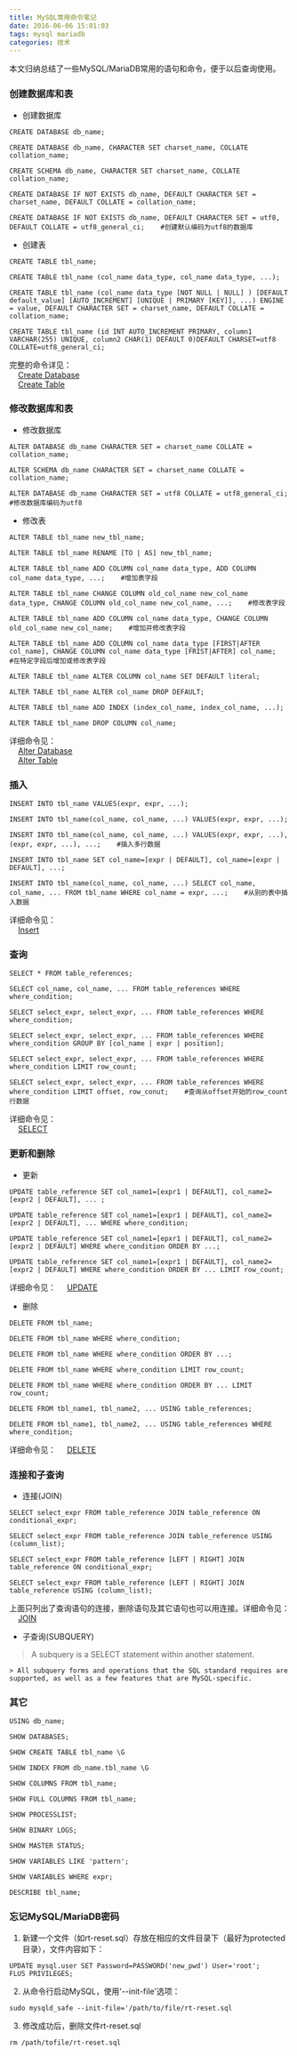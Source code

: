```yaml
---
title: MySQL常用命令笔记
date: 2016-06-06 15:01:03
tags: mysql mariadb
categories: 技术
---
```

本文归纳总结了一些MySQL/MariaDB常用的语句和命令，便于以后查询使用。
<!--more-->
### 创建数据库和表
* 创建数据库
```
CREATE DATABASE db_name;

CREATE DATABASE db_name, CHARACTER SET charset_name, COLLATE collation_name;

CREATE SCHEMA db_name, CHARACTER SET charset_name, COLLATE collation_name;

CREATE DATABASE IF NOT EXISTS db_name, DEFAULT CHARACTER SET = charset_name, DEFAULT COLLATE = collation_name;

CREATE DATABASE IF NOT EXISTS db_name, DEFAULT CHARACTER SET = utf8, DEFAULT COLLATE = utf8_general_ci;    #创建默认编码为utf8的数据库
```

* 创建表
```
CREATE TABLE tbl_name;

CREATE TABLE tbl_name (col_name data_type, col_name data_type, ...);

CREATE TABLE tbl_name (col_name data_type [NOT NULL | NULL] ) [DEFAULT default_value] [AUTO_INCREMENT] [UNIQUE | PRIMARY [KEY]], ...) ENGINE = value, DEFAULT CHARACTER SET = charset_name, DEFAULT COLLATE = collation_name;

CREATE TABLE tbl_name (id INT AUTO_INCREMENT PRIMARY, column1 VARCHAR(255) UNIQUE, column2 CHAR(1) DEFAULT 0)DEFAULT CHARSET=utf8 COLLATE=utf8_general_ci;
```
完整的命令详见：  
&nbsp;&nbsp;&nbsp;&nbsp;[Create Database](http://dev.mysql.com/doc/refman/5.7/en/create-database.html)  
&nbsp;&nbsp;&nbsp;&nbsp;[Create Table](http://dev.mysql.com/doc/refman/5.7/en/create-table.html)

### 修改数据库和表
* 修改数据库
```
ALTER DATABASE db_name CHARACTER SET = charset_name COLLATE = collation_name;

ALTER SCHEMA db_name CHARACTER SET = charset_name COLLATE = collation_name;

ALTER DATABASE db_name CHARACTER SET = utf8 COLLATE = utf8_general_ci;    #修改数据库编码为utf8
```

* 修改表
```
ALTER TABLE tbl_name new_tbl_name;

ALTER TABLE tbl_name RENAME [TO | AS] new_tbl_name;

ALTER TABLE tbl_name ADD COLUMN col_name data_type, ADD COLUMN col_name data_type, ...;    #增加表字段

ALTER TABLE tbl_name CHANGE COLUMN old_col_name new_col_name data_type, CHANGE COLUMN old_col_name new_col_name, ...;    #修改表字段

ALTER TABLE tbl_name ADD COLUMN col_name data_type, CHANGE COLUMN old_col_name new_col_name;    #增加并修改表字段

ALTER TABLE tbl_name ADD COLUMN col_name data_type [FIRST|AFTER col_name], CHANGE COLUMN col_name data_type [FRIST|AFTER] col_name;    #在特定字段后增加或修改表字段

ALTER TABLE tbl_name ALTER COLUMN col_name SET DEFAULT literal;

ALTER TABLE tbl_name ALTER col_name DROP DEFAULT;

ALTER TABLE tbl_name ADD INDEX (index_col_name, index_col_name, ...);

ALTER TABLE tbl_name DROP COLUMN col_name;

```
详细命令见：  
&nbsp;&nbsp;&nbsp;&nbsp;[Alter Database](http://dev.mysql.com/doc/refman/5.7/en/alter-database.html)  
&nbsp;&nbsp;&nbsp;&nbsp;[Alter Table](http://dev.mysql.com/doc/refman/5.7/en/alter-table.html)

### 插入
```
INSERT INTO tbl_name VALUES(expr, expr, ...);

INSERT INTO tbl_name(col_name, col_name, ...) VALUES(expr, expr, ...);

INSERT INTO tbl_name(col_name, col_name, ...) VALUES(expr, expr, ...), (expr, expr, ...), ...;    #插入多行数据

INSERT INTO tbl_name SET col_name=[expr | DEFAULT], col_name=[expr | DEFAULT], ...;

INSERT INTO tbl_name(col_name, col_name, ...) SELECT col_name, col_name, ... FROM tbl_name WHERE col_name = expr, ...;    #从别的表中插入数据
```
详细命令见：  
&nbsp;&nbsp;&nbsp;&nbsp;[Insert](http://dev.mysql.com/doc/refman/5.7/en/insert.html)

### 查询
```
SELECT * FROM table_references;

SELECT col_name, col_name, ... FROM table_references WHERE where_condition;

SELECT select_expr, select_expr, ... FROM table_references WHERE where_condition;

SELECT select_expr, select_expr, ... FROM table_references WHERE where_condition GROUP BY [col_name | expr | position];

SELECT select_expr, select_expr, ... FROM table_references WHERE where_condition LIMIT row_count;

SELECT select_expr, select_expr, ... FROM table_references WHERE where_condition LIMIT offset, row_conut;    #查询从offset开始的row_count行数据
```
详细命令见：  
&nbsp;&nbsp;&nbsp;&nbsp;[SELECT](http://dev.mysql.com/doc/refman/5.7/en/select.html)

### 更新和删除
* 更新
```
UPDATE table_reference SET col_name1=[expr1 | DEFAULT], col_name2=[expr2 | DEFAULT], ... ;

UPDATE table_reference SET col_name1=[expr1 | DEFAULT], col_name2=[expr2 | DEFAULT], ... WHERE where_condition;

UPDATE table_reference SET col_name1=[epxr1 | DEFAULT], col_name2=[expr2 | DEFAULT] WHERE where_condition ORDER BY ...;

UPDATE table_reference SET col_name1=[expr1 | DEFAULT], col_name2=[expr2 | DEFAULT] WHERE where_condition ORDER BY ... LIMIT row_count;
```
详细命令见：
&nbsp;&nbsp;&nbsp;&nbsp;[UPDATE](http://dev.mysql.com/doc/refman/5.7/en/update.html)

* 删除
```
DELETE FROM tbl_name;

DELETE FROM tbl_name WHERE where_condition;

DELETE FROM tbl_name WHERE where_condition ORDER BY ...;

DELETE FROM tbl_name WHERE where_condition LIMIT row_count;

DELETE FROM tbl_name WHERE where_condition ORDER BY ... LIMIT row_count;

DELETE FROM tbl_name1, tbl_name2, ... USING table_references;

DELETE FROM tbl_name1, tbl_name2, ... USING table_references WHERE where_condition;
```
详细命令见：
&nbsp;&nbsp;&nbsp;&nbsp;[DELETE](http://dev.mysql.com/doc/refman/5.7/en/delete.html)

### 连接和子查询
* 连接(JOIN)
```
SELECT select_expr FROM table_reference JOIN table_reference ON conditional_expr;

SELECT select_expr FROM table_reference JOIN table_reference USING (column_list);

SELECT select_expr FROM table_reference [LEFT | RIGHT] JOIN table_reference ON conditional_expr;

SELECT select_expr FROM table_reference [LEFT | RIGHT] JOIN table_reference USING (column_list);
```
上面只列出了查询语句的连接，删除语句及其它语句也可以用连接。详细命令见：
&nbsp;&nbsp;&nbsp;&nbsp;[JOIN](http://dev.mysql.com/doc/refman/5.7/en/join.html)

* 子查询(SUBQUERY)
> A subquery is a SELECT statement within another statement.  

	> All subquery forms and operations that the SQL standard requires are supported, as well as a few features that are MySQL-specific.

### 其它
```
USING db_name;

SHOW DATABASES;

SHOW CREATE TABLE tbl_name \G

SHOW INDEX FROM db_name.tbl_name \G

SHOW COLUMNS FROM tbl_name;

SHOW FULL COLUMNS FROM tbl_name;

SHOW PROCESSLIST;

SHOW BINARY LOGS;

SHOW MASTER STATUS;

SHOW VARIABLES LIKE 'pattern';

SHOW VARIABLES WHERE expr;

DESCRIBE tbl_name;
```

### 忘记MySQL/MariaDB密码
1. 新建一个文件（如rt-reset.sql）存放在相应的文件目录下（最好为protected目录），文件内容如下：
```
UPDATE mysql.user SET Password=PASSWORD('new_pwd') User='root';
FLUS PRIVILEGES;
```
2. 从命令行启动MySQL，使用'--init-file'选项：
```
sudo mysqld_safe --init-file='/path/to/file/rt-reset.sql
```
3. 修改成功后，删除文件rt-reset.sql
```
rm /path/tofile/rt-reset.sql
```
